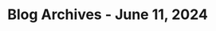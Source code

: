 ---
layout: category
title: "Blog Archives - June 11, 2024" 
category: "year-2024"
lang: en
permalink: '/category/2024/06/11/'
pagination:
    enabled: true
    category: ["year-2024", "month-06", "day-11"]
    permalink: /page/:num/
    locale: en
---